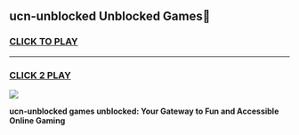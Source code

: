 
## ucn-unblocked Unblocked Games👋
<h3>
<a href="https://news.freeplayer.one?title=ucn-unblocked&ref=16F">CLICK TO PLAY</a></h3>
<hr>

<h3>
<a href="https://news.freeplayer.one?title=ucn-unblocked&ref=16F">CLICK 2 PLAY</a>
  
</h3>

<a href="https://news.freeplayer.one?title=ucn-unblocked&ref=16F/"><img src="https://clearcache.store/games.png"></a>


**ucn-unblocked games unblocked: Your Gateway to Fun and Accessible Online Gaming**
